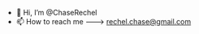 - 👋 Hi, I’m @ChaseRechel
- 📫 How to reach me ---> rechel.chase@gmail.com

<!---
ChaseRechel/ChaseRechel is a ✨ special ✨ repository because its `README.md` (this file) appears on your GitHub profile.
You can click the Preview link to take a look at your changes.
--->
